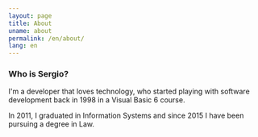 ```yaml
---
layout: page
title: About
uname: about
permalink: /en/about/
lang: en
---
```



### Who is Sergio?

I'm a developer that loves technology, who started playing with software development back in 1998 in a Visual Basic 6 course.

In 2011, I graduated in Information Systems and since 2015 I have been pursuing a degree in Law.

[ginx]: http://www.ginx.com.br/
[gestao-livre]: https://www.gestaolivre.org/


